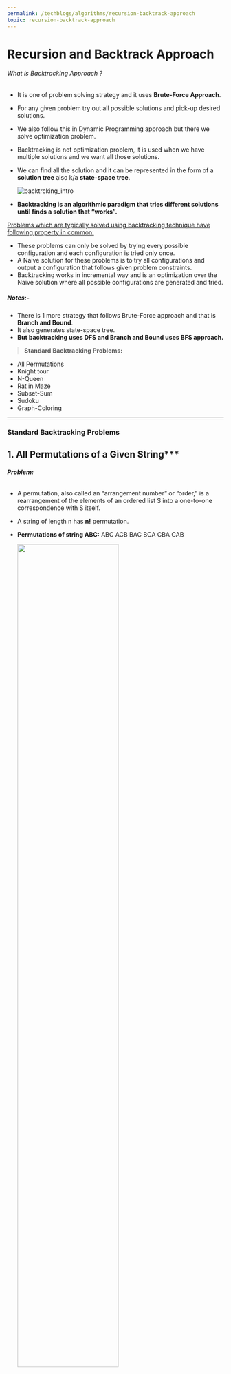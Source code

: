 ```yaml
---
permalink: /techblogs/algorithms/recursion-backtrack-approach
topic: recursion-backtrack-approach
---
```




# Recursion and Backtrack Approach

###### What is Backtracking Approach ?

- It is one of problem solving strategy and it uses **Brute-Force Approach**. 

- For any given problem try out all possible solutions and pick-up desired solutions.

- We also follow this in Dynamic Programming approach but there we solve optimization problem.

- Backtracking is not optimization problem, it is used when we have multiple solutions and we want all those solutions.

- We can find all the solution and it can be represented in the form of a **solution tree** also k/a **state-space tree**. 

    ![backtrcking_intro](assets/backtrcking_intro.png)

- **Backtracking is an algorithmic paradigm that tries different solutions until finds a solution that “works”.**



[Problems which are typically solved using backtracking technique have following property in common:]() 

- These problems can only be solved by trying every possible configuration and each configuration is tried only once.
- A Naive solution for these problems is to try all configurations and output a configuration that follows given problem constraints.
- Backtracking works in incremental way and is an optimization over the Naive solution where all possible configurations are generated and tried.

##### **Notes:-**

- There is 1 more strategy that follows Brute-Force approach and that is **Branch and Bound**. 
- It also generates state-space tree.
- **But backtracking uses DFS and Branch and Bound uses BFS approach.** 



> **Standard Backtracking Problems:**

- All Permutations
- Knight tour
- N-Queen
- Rat in Maze
- Subset-Sum
- Sudoku
- Graph-Coloring



----

### Standard Backtracking Problems

## 1. All Permutations of a Given String***

###### **Problem:**

- A permutation, also called an “arrangement number” or “order,” is a rearrangement of the elements of an ordered list S into a one-to-one correspondence with S itself. 

- A string of length n has **n!** permutation. 

- **Permutations of string ABC:** ABC ACB BAC BCA CBA CAB

    <img src="assets/all_permutations_of_string.gif" width="70%">

###### **Algorithm:**

- start from left = 0 and right = n.
- if (left==right):
    - print(string) and return
- for i in range(left, right):
    - swap the characters of string of (i and left)
    - call the function recursively with (left+1, right)
    - swap the characters again of (i and left) for backtracking. 

###### **Implementation:**

```python
def generate_permutations_util(string, left, right):
    if(left == right):
        print("{}".format("".join(string)))
        return
    
    for i in range(left, right):
        string[left], string[i] = string[i], string[left]
        generate_permutations_util(string, left+1, right)
        string[left], string[i] = string[i], string[left]    # Backtrack


def generate_permutations(string):
    n = len(string)
    generate_permutations_util(list(string), 0, n)



print("Example-1:")
generate_permutations("ABC")

print("\nExample-2")
generate_permutations("ABCD")


# Complexity:
#    • Time: O(n*n!) :- There are n! permutations and it requires O(n) time to print a permutation.
#    • Auxilliary Space: O(1)
```

**Output:**

![all_permuatations_of_string](assets/all_permuatations_of_string.png)

###### **Complexity:**

- **Time:** **O(n\*n!)** :- There are n! permutations and it requires O(n) time to print a permutation.
- **Auxilliary Space:** **O(1)**



<br>

<br>

## 2. Knight's Tour Problem***

###### **Problem:**

The knight is placed on the first block of an empty board and, moving according to the rules of chess, must visit each square exactly once.

![knight_tour](assets/knight_tour.png)

###### **Naive Approach:** 

The Naive Algorithm is to generate all tours one by one and check if the generated tour satisfies the constraints.

```
while there are untried tours {
   generate the next tour 
   if this tour covers all squares {
      print this path;
   }
}
```

###### **Backtracking Approach:**

- It works in an incremental way to attack problems.
- Typically, we start from an empty solution vector and one by one add items.
- Meaning of item varies from problem to problem, in context of Knight’s tour problem, an item is a Knight’s move.
- When we add an item, we check if adding the current item violates the problem constraint, if it does then we remove the item and try other alternatives.
- If none of the alternatives work out then we go to previous stage and remove the item added in the previous stage.
- If we reach the initial stage back then we say that no solution exists.
- If adding an item doesn’t violate constraints then we recursively add items one by one.
- If the solution vector becomes complete then we print the solution.

###### **Implementation:**

```python
POSSIBLE_MOVES = [(-2, -1), (-2, 1), (-1, -2), (-1, 2), (1, -2), (1, 2), (2, -1), (2,1)]

def valid_move(x, y, tour_matrix):
    return (x>=0 and x<N and y>=0 and y<N and tour_matrix[x][y]==-1)


def knight_tour_util(current_x, current_y, move_number, tour_matrix):
    if(move_number == N*N):
        return True
    
    # Try all possible moves
    for x_move, y_move in POSSIBLE_MOVES:
        next_x = current_x + x_move
        next_y = current_y + y_move
        if(valid_move(next_x, next_y, tour_matrix)):
            tour_matrix[next_x][next_y] = move_number
            if(knight_tour_util(next_x, next_y, move_number+1, tour_matrix) == True):
                return True
            else:
                tour_matrix[next_x][next_y] = -1  # Backtrack
    return False


def knight_tour():
    # Create a 2-D Matrix(N*N)
    tour_matrix = [[-1]*N for _ in range(N)]

    #  Knight is initially at the first block 
    tour_matrix[0][0]  = 0

    if(knight_tour_util(0, 0, 1, tour_matrix) == True):
        for i in range(N):
            for j in range(N):
                print("{0: =2d}".format(tour_matrix[i][j]), end=" ")
            print()
        print()
    else:
        print("No solution exist")



print("Knight Tour Example-1: 4*4 Matrix")
N = 4
knight_tour()

print("\nKnight Tour Example-2: 5*5 Matrix")
N = 5
knight_tour()

print("\nKnight Tour Example-3: 8*8 Matrix")
N = 8
knight_tour()


# Complexity:
#    • Time: O(8^(n^2)) :- There are N*N i.e., N^2 cells in the board and we have a maximum of 8 choices to make from a cell.
#    • Auxilliary Space: O(N^2)
```

**Output:**

![knight_tour_output](assets/knight_tour_output.png)

###### **Complexity:**

- **Time: O(8<sup>N^2</sup>) :-** There are N*N i.e., N<sup>2</sup> cells in the board and we have a maximum of 8 choices to make from a cell.
- **Auxilliary Space: O(N<sup>2</sup>):-** Need to create a solution matrix of N*N.

##### **Notes:** 

- Backtracking is not the best solution for the Knight’s tour problem
- Other better solutions: **Warnsdorff’s algorithm for Knight’s problem.**

<br>

<br>

## 3. N-Queen Problem***

###### **Problem:**

The N Queen is the problem of placing N chess queens on an N×N chessboard so that no two queens attack each other. 

**Example:** 4 Queen problem.

<img src="assets/n-queen.png" width="25%">

###### **Approach:**

- The idea is to place queens one by one in different columns, starting from the leftmost column.
- When we place a queen in a column, we check for clashes with already placed queens.
- In the current column, if we find a row for which there is no clash, we mark this row and column as part of the solution.
- If we do not find such a row due to clashes then we backtrack and return false.

###### **Algorithm:**

1. Start in the leftmost column
2. If all queens are placed: **return true** 
3. Try all rows in the current column.  Do following for every tried row.
    - a) If the queen can be placed safely in this row then mark this [row,column] as part of the solution and recursively check if placing queen here leads to a solution.
    - b) If placing the queen in [row, column] leads to a solution then **return true**. 
    - c) If placing queen doesn't lead to a solution then unmark this [row,column] (Backtrack) and go to step (a) to try other rows.
4. If all rows have been tried and nothing worked, **return false** to trigger backtracking. 

###### **Implementation:**

```python
# To check if a queen can be placed on board[row][col]. 
# Note that this function is called when "col" number of queens are already placed in columns from 0 to col -1. 
# So we need to check only left side for attacking queens.
def is_safe(board, row, col):
    safe = True
    # Check this row on left side.
    for j in range(col):
        if(board[row][j] == 1):
            safe = False
            break
    
    # Check upper diagonal on left side
    i = row; j=col
    while(i>=0 and j>=0):
        if(board[i][j]==1):
            safe = False
            break
        i-=1; j-=1
    
    # Check lower diagonal on left side
    i = row; j = col
    while(i<N and j>=0 and safe):
        if(board[i][j]==1):
            safe = False
            break
        i+=1; j-=1

    return safe
    

def n_queen_util(board, col):
    # Base case: If all queens are placed then return true 
    if(col == N):
        return True
    
    # Consider this column and try placing this queen in all rows one by one 
    for i in range(N):
        if(is_safe(board, i, col)):
            # Place this queen in board[i][col] 
            board[i][col] = 1
            # Recur to place rest of the queens 
            if(n_queen_util(board, col+1) == True):
                return True
            else:
                board[i][col] = 0   # Backtrack
    
    # If the queen can not be placed in any row in this colum col  then return false
    return False


def n_queen():
    board = [[0]*N for i in range(N)]

    if(n_queen_util(board, 0) == True):
        for i in range(N):
            print(board[i])
    else:
        print("No solution exists")



print("N-Queen Example-1: 3*3 Matrix")
N = 3
n_queen()

print("\nN-Queen Example-2: 4*4 Matrix")
N = 4
n_queen()

print("\nN-Queen Example-3: 5*5 Matrix")
N = 5
n_queen()

print("\nN-Queen Example-4: 8*8 Matrix")
N = 8
n_queen()


# Complexity:
#    • Time: 
#    • Auxilliary Space:
```

**Output:**

![n-queen-output](assets/n-queen-output.png)

###### **Complexity:**

- **Time: O(N!)**
- **Auxilliary Space: O(N<sup>2</sup>)**:- Need to create a board matrix of N*N. 

<br>

<br>

## 4. Rat in Maze***

###### **Problem:**

- A Maze is given as N*N binary matrix of blocks where **source** block is the upper left most block i.e., `maze[0][0]` and **destination** block is lower rightmost block i.e., `maze[N-1][N-1]`. 
- A rat starts from source and has to reach the destination.
- The rat can move only in two directions: forward and down.
- In the maze matrix, 0 means the block is a dead end and 1 means the block can be used in the path from source to destination.
- Note that this is a simple version of the typical Maze problem.
- **Example:** A more complex version can be that the rat can move in 4 directions and a more complex version can be with a limited number of moves.

##### Example Maze:

![rat_in_maze_1](assets/rat_in_maze_1.png)

![rat_in_maze_2](assets/rat_in_maze_2.png)

###### **Algorithm:**

- **If destination is reached:**
    - print the solution matrix
- **Else:**
    - a) Mark current cell in solution matrix as 1.
    - b) Move forward in the horizontal direction and recursively check if this move leads to a solution.
    - c) If the move chosen in the above step doesn't lead to a solution then move down and check if this move leads to a solution.
    - d) If none of the above solutions works then unmark this cell as 0(BACKTRACK) and return false.

###### **Implementation:**

```python
def rat_in_maze_util(solution_maze, x, y):
    if(x == N-1 and y == N-1):
        return True
    
    # Make a move in forward direction if it is_safe to move
    if(given_maze[x][y+1] == 1):
        solution_maze[x][y+1] = 1
        if(rat_in_maze_util(solution_maze, x, y+1) == True):
            return True
        else:
            solution_maze[x][y+1] = 0   # Backtrack
    
    # Make a move in downward direction if it is_safe to move
    if(given_maze[x+1][y] == 1):
        solution_maze[x+1][y] = 1
        if(rat_in_maze_util(solution_maze, x+1, y) == True):
            return True
        else:
            solution_maze[x][y+1] = 0   # Backtrack
    
    return False


def rat_in_maze():
    solution_maze = [[0]*N for i in range(N)]
    solution_maze[0][0] = 1

    if(rat_in_maze_util(solution_maze, 0, 0)):
        for i in range(N):
            print(solution_maze[i])
    else:
        print("No Solution exist.")



print("Rat in Maze Example-1: 4*4 Matrix")
N = 4
given_maze = [ [1, 0, 0, 0], 
               [1, 1, 0, 1], 
               [0, 1, 0, 0], 
               [1, 1, 1, 1] ]
rat_in_maze()
```

**Output:**

![rat_in_maze_output](assets/rat_in_maze_output.png)

###### **Complexity:**

- **Time:** Every block will have 2 directional choices (Forward & Backward). Hence 2*2*2*. . .(n times), so **2<sup>n</sup>**.
- **Auxilliary Space: O(N<sup>2</sup>):-** Need to create a maze matrix of N*N. 

<br>

<br>

## 5. Subset Sum Problem

###### **Problem:**

- Subset sum problem is to find subset of elements that are selected from a given set whose sum adds up to a given number K. 

- We are considering the set contains non-negative values.

- It is assumed that the input set is unique (no duplicates are presented).

- The problem is **NP-Complete**, while it is easy to confirm whether a proposed solution is valid, it may be difficult to determine in the first place whether any solution exists. 

- There exists a **DP solution** to this problem which gives **pseudo-polynomial** time and hence considered **weakly NP-Complete**. 

    > **Example-1:** Set = [10, 7, 5, 18, 12, 20, 15]  K = 35 then, 
    >
    > Answer: [10, 7, 18] or [20, 15] 
    >
    > 
    >
    > **Example-2:** Set = [15, 22, 14, 26, 32, 9, 16, 8]  K = 53 then, 
    >
    > Answer: [15, 22, 16] or [32, 9, 16] 

###### **Implementation:**

```python
def subset_sum(given_set, num):
    if num < 1 or len(given_set) == 0:
        return False

    if num == given_set[0]:
        return [given_set[0]]

    with_v = subset_sum(given_set[1:], num-given_set[0])
    if with_v:
        return [given_set[0]] + with_v
    else:
        return subset_sum(given_set[1:], num)
    


print("Subset Sum Example-1:")
given_set = [10, 7, 5, 18, 12, 20, 15]
print(subset_sum(given_set, 35))

print("Subset Sum Example-2:")
given_set = [15, 22, 14, 26, 32, 9, 16, 8]
print(subset_sum(given_set, 53))
```

**Output:**

![subset_sum_output](assets/subset_sum_output.png)

###### **Complexity:**

- **Time:** Every number will be either picked or not picked (2choices). Hence 2*2*2*. . .(n times), so **2<sup>n</sup>**.
- **Auxilliary Space: O(N)**

<br>

<br>

## 6. Sudoku***

###### **Problem:**

Given a partially filled 9×9 2D array **`grid[9][9]`**, the goal is to assign digits (from 1 to 9) to the empty cells so that every row, column, and subgrid of size 3×3 contains exactly one instance of the digits from 1 to 9.

<img src="assets/sudoku_problem.jpg" width="30%">

###### **Backtracking Approach:**

- Like all other Backtracking problems, we can solve Sudoku by one by one assigning numbers to empty cells.
- Before assigning a number, we check whether it is safe to assign i.e. check that the same number is not present in the current row, current column and current 3X3 subgrid.
- After checking for safety, we assign the number, and recursively check whether this assignment leads to a solution or not.
- If the assignment doesn’t lead to a solution, then we try next number for the current empty cell.
- And if none of the number (1 to 9) leads to a solution, we return false.

###### **Algorithm:**

- Find row, col of an unassigned cell and If there is none, return true
- For digits from 1 to 9
    - a) If there is no conflict for digit at row, col assign digit to row, col and recursively try fill in rest of grid
    - b) If recursion successful, return true
    - c) Else, remove digit and try another
- If all digits have been tried and nothing worked, return false

###### **Implementation**

```python
import math

# get_base_box gives start row or col of the mini_box
# like if row = 2 then base_row = 0 and if row = 8 then base_row = 6
def get_base_box(index, k):
    return int(index/k)*k


def find_unassigned_box(matrix):
    n = len(matrix[0])
    for row in range(n): 
        for col in range(n): 
            if(matrix[row][col]==0): 
                return (True, row, col)

    return (False, None, None)


def is_safe(matrix, row, col, num):
    n = len(matrix[0])
    status = True
    # Check if the row is safe
    for i in range(n):
        if(matrix[row][i] == num):
            status = False
            break
    
    # Check if the column is safe
    for i in range(n):
        if(matrix[i][col] == num):
            status = False
            break
    
    # Check if the individual 3*3 box is safe as n = 9 hence k = 3
    k = int(math.sqrt(n))
    base_row = get_base_box(row, k)
    base_col = get_base_box(col, k)
    for i in range(k): 
        for j in range(k): 
            if(matrix[i+base_row][j+base_col] == num): 
                status = False
                break

    return status


def solve_sudoku(matrix):
    n = len(matrix[0])
    # Check for unassigned box and return status, if status is True also return row and col of that box
    found, row, col = find_unassigned_box(matrix)

    # If No unassigned box found, we are done 
    if(not found):
        return True
    
    # Consider digits 1 to 9 
    for num in range(1, n+1):
        # Check if it is safe to put this number
        if(is_safe(matrix, row, col, num)):
            # Put this number
            matrix[row][col] = num
            # Recur to check if it leads to solution
            if(solve_sudoku(matrix) == True):
                return True
            else:
                matrix[row][col] = 0  # Backtrack
    
    return False



print("Sudoku Example-1:")
matrix = [[3,0,6,5,0,8,4,0,0], 
          [5,2,0,0,0,0,0,0,0], 
          [0,8,7,0,0,0,0,3,1], 
          [0,0,3,0,1,0,0,8,0], 
          [9,0,0,8,6,3,0,0,5], 
          [0,5,0,0,9,0,6,0,0], 
          [1,3,0,0,0,0,2,5,0], 
          [0,0,0,0,0,0,0,7,4], 
          [0,0,5,2,0,6,3,0,0]]

n = len(matrix[0])
if(solve_sudoku(matrix)): 
    for i in range(n):
        for j in range(n):
            print(matrix[i][j], end=" ")
        print() 
else: 
    print("No solution exists")
```

**Output:**

![sudoku_problem_output](assets/sudoku_problem_output.png)

###### **Complexity:**

- **Time:** 
- **Auxilliary Space: O(N<sup>2</sup>)**

<br>

<br>

## 7. Tower of Hanoi

###### **Problem:**

3 Towers given, and one of tower has all the disks kept in increasing order of size from top to bottom.

We have to move all those disks to another tower with below conditions:

- Only one disk can be moved at a time.
- At no point of time a larger disk can be kept on smaller.

###### Approach:

<img src="assets/tower_of_hanoi.png" width="85%">

###### Implementation

```python
def tower_of_hanoi(n, source, auxiliary, destination):
    if(n>0):
        # Move n-1 disks from source to auxilliary using destination
        tower_of_hanoi(n-1, source, destination, auxiliary)

        # Move that 1 disk now from source to destination
        print("Move 1 disk from {} to {}".format(source, destination))

        # Move rest n-1 from auxiliary to destination using source
        tower_of_hanoi(n-1, auxiliary, source, destination)



print("Tower of Hanoi Example-1")
tower_of_hanoi(3, "A", "B", "C")

print("\nTower of Hanoi Example-2")
tower_of_hanoi(4, "A", "B", "C")
```

**Output:**

![tower_of_hanoi_output](assets/tower_of_hanoi_output.png)

###### **Complexity:**

- **Time: O(2<sup>n</sup>)**
- **Auxilliary Space: O(1)**



<br>

<br>

------

<a href="selection-algorithms" class="prev-button">&larr; Previous: Selection Algorithms</a>    

<a href="greedy-approach" class="next-button">Next: Greedy Approach &rarr;</a>

